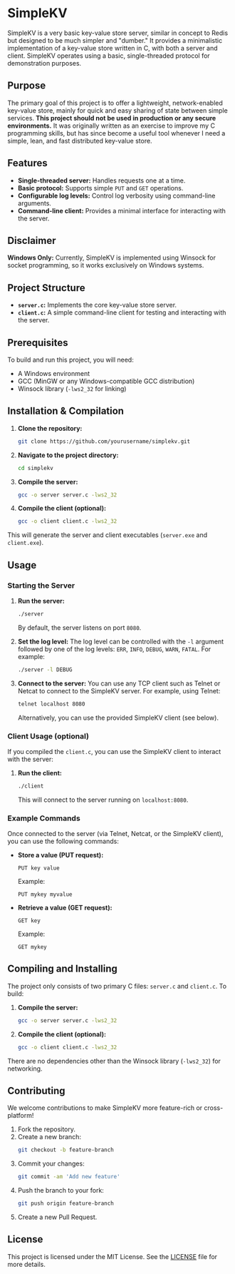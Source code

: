 # SimpleKV

SimpleKV is a very basic key-value store server, similar in concept to Redis but designed to be much simpler and "dumber." It provides a minimalistic implementation of a key-value store written in C, with both a server and client. SimpleKV operates using a basic, single-threaded protocol for demonstration purposes.

## Purpose

The primary goal of this project is to offer a lightweight, network-enabled key-value store, mainly for quick and easy sharing of state between simple services. **This project should not be used in production or any secure environments.** It was originally written as an exercise to improve my C programming skills, but has since become a useful tool whenever I need a simple, lean, and fast distributed key-value store.

## Features

- **Single-threaded server:** Handles requests one at a time.
- **Basic protocol:** Supports simple `PUT` and `GET` operations.
- **Configurable log levels:** Control log verbosity using command-line arguments.
- **Command-line client:** Provides a minimal interface for interacting with the server.

## Disclaimer

**Windows Only:** Currently, SimpleKV is implemented using Winsock for socket programming, so it works exclusively on Windows systems.

## Project Structure

- **`server.c`:** Implements the core key-value store server.
- **`client.c`:** A simple command-line client for testing and interacting with the server.

## Prerequisites

To build and run this project, you will need:
- A Windows environment
- GCC (MinGW or any Windows-compatible GCC distribution)
- Winsock library (`-lws2_32` for linking)

## Installation & Compilation

1. **Clone the repository:**
    ```sh
    git clone https://github.com/yourusername/simplekv.git
    ```

2. **Navigate to the project directory:**
    ```sh
    cd simplekv
    ```

3. **Compile the server:**
    ```sh
    gcc -o server server.c -lws2_32
    ```

4. **Compile the client (optional):**
    ```sh
    gcc -o client client.c -lws2_32
    ```

This will generate the server and client executables (`server.exe` and `client.exe`).

## Usage

### Starting the Server

1. **Run the server:**
    ```sh
    ./server
    ```

   By default, the server listens on port `8080`.

2. **Set the log level:**
   The log level can be controlled with the `-l` argument followed by one of the log levels: `ERR`, `INFO`, `DEBUG`, `WARN`, `FATAL`. For example:
    ```sh
    ./server -l DEBUG
    ```

3. **Connect to the server:**
   You can use any TCP client such as Telnet or Netcat to connect to the SimpleKV server. For example, using Telnet:
    ```sh
    telnet localhost 8080
    ```

   Alternatively, you can use the provided SimpleKV client (see below).

### Client Usage (optional)

If you compiled the `client.c`, you can use the SimpleKV client to interact with the server:

1. **Run the client:**
    ```sh
    ./client
    ```

   This will connect to the server running on `localhost:8080`.

### Example Commands

Once connected to the server (via Telnet, Netcat, or the SimpleKV client), you can use the following commands:

- **Store a value (PUT request):**
    ```
    PUT key value
    ```

    Example:
    ```
    PUT mykey myvalue
    ```

- **Retrieve a value (GET request):**
    ```
    GET key
    ```

    Example:
    ```
    GET mykey
    ```

## Compiling and Installing

The project only consists of two primary C files: `server.c` and `client.c`. To build:

1. **Compile the server:**
    ```sh
    gcc -o server server.c -lws2_32
    ```

2. **Compile the client (optional):**
    ```sh
    gcc -o client client.c -lws2_32
    ```

There are no dependencies other than the Winsock library (`-lws2_32`) for networking.

## Contributing

We welcome contributions to make SimpleKV more feature-rich or cross-platform!

1. Fork the repository.
2. Create a new branch:
    ```sh
    git checkout -b feature-branch
    ```
3. Commit your changes:
    ```sh
    git commit -am 'Add new feature'
    ```
4. Push the branch to your fork:
    ```sh
    git push origin feature-branch
    ```
5. Create a new Pull Request.

## License

This project is licensed under the MIT License. See the [LICENSE](LICENSE) file for more details.
